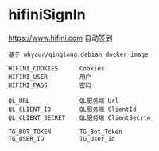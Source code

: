 # hifiniSignIn
https://www.hifini.com 自动签到


```
基于 whyour/qinglong:debian docker image

HIFINI_COOKIES      Cookies 
HIFINI_USER         用户
HIFINI_PASS         密码

QL_URL              QL服务端 Url
QL_CLIENT_ID        QL服务端 ClientId
QL_CLIENT_SECRET    QL服务端 ClientSecrte

TG_BOT_TOKEN        TG_Bot_Token
TG_USER_ID          TG_User_Id
```
